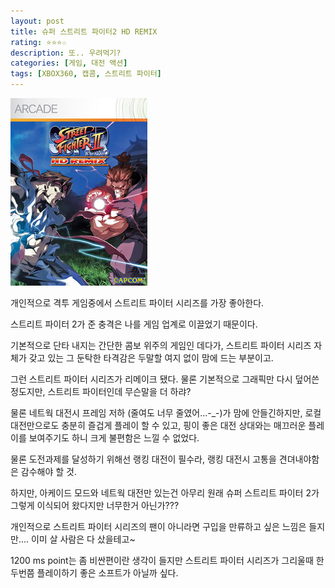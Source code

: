 ```yaml
---
layout: post
title: 슈퍼 스트리트 파이터2 HD REMIX
rating: ⭐️⭐️⭐️☆
description: 또.. 우려먹기?
categories: [게임, 대전 액션]
tags: [XBOX360, 캡콤, 스트리트 파이터]
---
```


![스파](../../img/2010/ssf2_hd_remix.jpg)

개인적으로 격투 게임중에서 스트리트 파이터 시리즈를 가장 좋아한다. 

스트리트 파이터 2가 준 충격은 나를 게임 업계로 이끌었기 때문이다.

기본적으로 단타 내지는 간단한 콤보 위주의 게임인 데다가, 스트리트 파이터 시리즈 자체가 갖고 있는 그 둔탁한 타격감은 두말할 여지 없이 맘에 드는 부분이고.

그런 스트리트 파이터 시리즈가 리메이크 됐다. 물론 기본적으로 그래픽만 다시 덮어쓴 정도지만, 스트리트 파이터인데 무슨말을 더 하랴?

물론 네트웍 대전시 프레임 저하 (줄여도 너무 줄였어...-_-)가 맘에 안들긴하지만, 로컬 대전만으로도 충분히 즐겁게 플레이 할 수 있고, 핑이 좋은 대전 상대와는 매끄러운 플레이를 보여주기도 하니 크게 불편함은 느낄 수 없었다.

물론 도전과제를 달성하기 위해선 랭킹 대전이 필수라, 랭킹 대전시 고통을 견뎌내야함은 감수해야 할 것.

하지만, 아케이드 모드와 네트웍 대전만 있는건 아무리 원래 슈퍼 스트리트 파이터 2가 그렇게 이식되어 왔다지만 너무한거 아닌가???

개인적으로 스트리트 파이터 시리즈의 팬이 아니라면 구입을 만류하고 싶은 느낌은 들지만.... 이미 살 사람은 다 샀을테고~

1200 ms point는 좀 비싼편이란 생각이 들지만 스트리트 파이터 시리즈가 그리울때 한두번쯤 플레이하기 좋은 소프트가 아닐까 싶다.